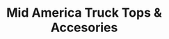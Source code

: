 ---
title: "Mid America Truck Tops & Accesories"
url: /eureka/mid-america-truck-tops-and-accesories/
shop: car parts
---